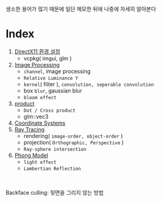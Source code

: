 생소한 용어가 많기 때문에 일단 메모한 뒤에 나중에 자세히 알아본다<br>

# Index
1. [DirectX11 환경 설정](0_DirectX11_환경설정.md)
   - vcpkg( imgui, glm )
1. [Image Processing](1_image_processing.md)
   - `channel`, image processing
   - `Relative Luminance Y`
   - `kernel`( filter ), `convolution, seperable convolution`
   - box `blur`, gaussian blur
   - `bloom effect`
2. [product](2_product.md)
   - `Dot / Cross product`
   - glm::vec3
3. [Coordinate Systems](3_coordinate_systems.md)
4. [Ray Tracing](4_ray_tracing.md)
   - rendering( `image-order, object-order` )
   - projection( `Orthographic, Perspective` )
   - `Ray-sphere intersection`
5. [Phong Model](5_phong_model.md)
   - `light effect`
   - `Lambertian Reflection`

<br>

Backface culling: 뒷면을 그리지 않는 방법<br>